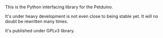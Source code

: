 This is the Python interfacing library for the Petduino.  

It's under heavy development is not even close to being stable yet.  It will no doubt be rewritten many times.

It's published under GPLv3 library.